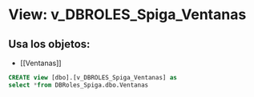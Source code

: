 # View: v_DBROLES_Spiga_Ventanas

## Usa los objetos:
- [[Ventanas]]

```sql
CREATE view [dbo].[v_DBROLES_Spiga_Ventanas] as
select *from DBRoles_Spiga.dbo.Ventanas

```

